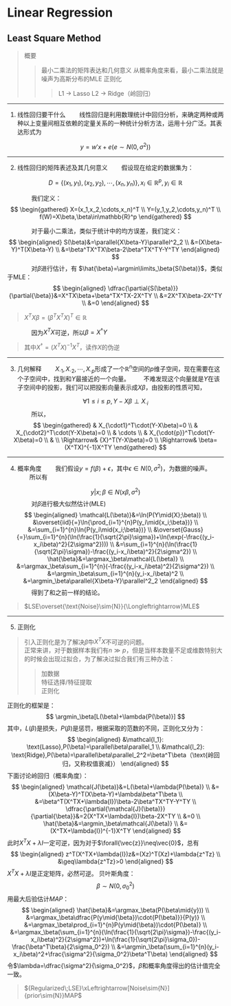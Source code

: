 # Linear Regression

## Least Square Method

> 概要
> > 最小二乘法的矩阵表达和几何意义
> > 从概率角度来看，最小二乘法就是噪声为高斯分布的MLE
> > 正则化
> > > L1 $\rightarrow$ Lasso
> > > L2 $\rightarrow$ Ridge（岭回归）
***

1. 线性回归要干什么
&emsp;&emsp;线性回归是利用数理统计中回归分析，来确定两种或两种以上变量间相互依赖的定量关系的一种统计分析方法，运用十分广泛。其表达形式为

$$
y = w'x+e(e\sim{N(0,\sigma^2)})
$$
***

2. 线性回归的矩阵表述及其几何意义
&emsp;&emsp;假设现在给定的数据集为：

$$
D=\{(x_1,y_1),(x_2,y_2),\cdots,(x_n,y_n)\},x_i\in\mathbb{R}^p,y_i\in\mathbb{R}
$$

&emsp;&emsp;&emsp;&emsp;我们定义：
$$
\begin{gathered}
    X=(x_1,x_2,\cdots,x_n)^T \\
    Y=(y_1,y_2,\cdots,y_n)^T \\
    f(W)=X\beta,\beta\in\mathbb{R}^p
\end{gathered}
$$

&emsp;&emsp;&emsp;&emsp;对于最小二乘法，类似于统计中的均方误差，我们定义：
$$
\begin{aligned}
    S(\beta)&=\parallel{X\beta-Y}\parallel^2_2 \\
        &=(X\beta-Y)^T(X\beta-Y) \\
        &=\beta^TX^TX\beta-2\beta^TX^TY-Y^TY
\end{aligned}
$$
&emsp;&emsp;&emsp;&emsp;对$\beta$进行估计，有 $\hat{\beta}=\argmin\limits_\beta{S(\beta)}$，类似于MLE：
$$
\begin{aligned}
    \dfrac{\partial{S(\beta)}}{\partial{\beta}}&=X^TX\beta+\beta^TX^TX-2X^TY \\
    &=2X^TX\beta-2X^TY \\
    &=0
\end{aligned}
$$
> $X^TX\beta=(\beta^TX^TX)^T\in\mathbb{R}$

&emsp;&emsp;&emsp;&emsp;因为$X^TX$可逆，所以$\beta=X^\dagger{Y}$
>其中$X^\dagger=(X^TX)^{-1}X^T$，读作$X$的伪逆
***

3. 几何解释
&emsp;&emsp;$X_{\cdot1},X_{\cdot2},\cdots,X_{\cdot{p}}$形成了一个$\mathbb{R}^n$空间的$p$维子空间，现在需要在这个子空间中，找到和$Y$最接近的一个向量。
&emsp;&emsp;不难发现这个向量就是$Y$在该子空间中的投影，我们可以把投影向量表示成$X\beta$，由投影的性质可知，

$$
\forall{1\leq{i}\leq{p}},Y-X\beta\perp{X_{\cdot{i}}}
$$
&emsp;&emsp;&emsp;&emsp;所以，
$$
\begin{gathered}
    & X_{\cdot1}^T\cdot(Y-X\beta)=0 \\
    & X_{\cdot2}^T\cdot(Y-X\beta)=0 \\
    & \cdots \\
    & X_{\cdot{p}}^T\cdot(Y-X\beta)=0 \\
    & \\
    \Rightarrow& {X}^T(Y-X\beta)=0 \\
    \Rightarrow& \beta=(X^TX)^{-1}X^TY
\end{gathered}
$$
***

4. 概率角度
&emsp;&emsp;我们假设$y=f(\beta)+\epsilon$，其中$\epsilon\in{N(0,\sigma^2)}$，为数据的噪声。
&emsp;&emsp;所以有

$$
y|x;\beta\in{N(x\beta,\sigma^2)}
$$
&emsp;&emsp;&emsp;&emsp;对$\beta$进行极大似然估计(MLE)
$$
\begin{aligned}
    \mathcal{L(\beta)}&=\ln(P(Y\mid{X};\beta)) \\
    &\overset{iid}{=}\ln{\prod_{i=1}^{n}P(y_i\mid{x_i;\beta})} \\
    &=\sum_{i=1}^{n}\ln{P(y_i\mid{x_i;\beta})} \\
    &\overset{Gauss}{=}\sum_{i=1}^{n}(\ln(\frac{1}{\sqrt{2\pi}\sigma})+\ln(\exp(-\frac{(y_i-x_i\beta)^2}{2\sigma^2}))) \\
    &=\sum_{i=1}^{n}(\ln(\frac{1}{\sqrt{2\pi}\sigma})-\frac{(y_i-x_i\beta)^2}{2\sigma^2}) \\
    \hat{\beta}&=\argmax_\beta\mathcal{L(\beta)} \\
    &=\argmax_\beta\sum_{i=1}^{n}(-\frac{(y_i-x_i\beta)^2}{2\sigma^2}) \\
    &=\argmin_\beta\sum_{i=1}^{n}(y_i-x_i\beta)^2 \\
    &=\argmin_\beta\parallel{X\beta-Y}\parallel^2_2
\end{aligned}
$$
&emsp;&emsp;&emsp;&emsp;得到了和之前一样的结论。
> $LSE\overset{\text{Noise}\sim{N}}{\Longleftrightarrow}MLE$
***

5. 正则化
> 引入正则化是为了解决$\hat{\beta}$中$X^TX$不可逆的问题。  
> 正常来讲，对于数据样本我们有$n\gg{p}$，但是当样本数量不足或维数特别大的时候会出现过拟合，为了解决过拟合我们有三种办法：
> > 加数据  
> > 特征选择/特征提取  
> > 正则化

正则化的框架是：
$$
    \argmin_\beta[L(\beta)+\lambda{P(\beta)}]
$$
其中，$L(\beta)$是损失，$P(\beta)$是惩罚，根据采取的范数的不同，正则化又分为：
$$
\begin{aligned}
    &\mathcal{l_1}: \text{Lasso},P(\beta)=\parallel\beta\parallel_1 \\
    &\mathcal{l_2}: \text{Ridge},P(\beta)=\parallel\beta\parallel_2^2=\beta^T\beta（\text{岭回归，又称权值衰减}）
\end{aligned}
$$
下面讨论岭回归（概率角度）：
$$
\begin{aligned}
    \mathcal{J(\beta)}&=L(\beta)+\lambda{P(\beta)} \\
    &=(X\beta-Y)^T(X\beta-Y)+\lambda\beta^T\beta \\
    &=\beta^T(X^TX+\lambda{I})\beta-2\beta^TX^TY-Y^TY \\
    \dfrac{\partial{\mathcal{J}(\beta)}}{\partial{\beta}}&=2(X^TX+\lambda{I})\beta-2X^TY \\
    &=0 \\
    \hat{\beta}&=\argmin_\beta\mathcal{J(\beta)} \\
    &=(X^TX+\lambda{I})^{-1}X^TY
\end{aligned}
$$
此时$X^TX+\lambda{I}$一定可逆，因为对于$\forall{\vec{z}}\neq\vec{0}$，总有
$$
\begin{aligned}
    z^T(X^TX+\lambda{I})z&=(Xz)^T(Xz)+\lambda{z^Tz} \\
    &\geq\lambda{z^Tz}>0
\end{aligned}
$$$X^TX+\lambda{I}$是正定矩阵，必然可逆。
贝叶斯角度：
$$
    \beta\sim{N(0,\sigma_0^2)}
$$
用最大后验估计$MAP$：
$$
\begin{aligned}
    \hat{\beta}&=\argmax_\beta(P(\beta\mid{y})) \\
    &=\argmax_\beta\dfrac{P(y\mid{\beta})\cdot{P(\beta)}}{P(y)} \\
    &=\argmax_\beta\prod_{i=1}^{n}P(y\mid{\beta})\cdot{P(\beta)} \\
    &=\argmax_\beta(\sum_{i=1}^{n}(\ln(\frac{1}{\sqrt{2\pi}\sigma})-\frac{(y_i-x_i\beta)^2}{2\sigma^2})+\ln(\frac{1}{\sqrt{2\pi}\sigma_0})-\frac{\beta^T\beta}{2\sigma_0^2}) \\
    &=\argmin_\beta(\sum_{i=1}^{n}(y_i-x_i\beta)^2+\frac{\sigma^2}{\sigma_0^2}\beta^T\beta)
\end{aligned}
$$
令$\lambda=\dfrac{\sigma^2}{\sigma_0^2}$，$\hat{\beta}$和概率角度得出的估计值完全一致。
> ${Regularized\;LSE}\xLeftrightarrow[Noise\sim{N}]{prior\sim{N}}MAP$
